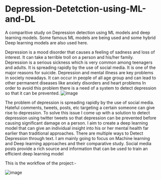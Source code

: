 # Depression-Detetction-using-ML-and-DL
A comparitive study on Depression detection using ML models and deep learning models. Some famous ML models are being used and some hybrid Deep learning models are also used here.



Depression is a mood disorder that causes a feeling of sadness and loss of interest. It can take a terrible troll on a person and his/her family.
Depression is a serious sickness which is very common among teenagers and adults. It is spreading rapidly by the use of  social media. It is one of the major reasons for suicide.
Depression and mental illness are key problems in society nowadays. It can occur in people of all age group and can lead to other permanent diseases like anxiety disorders and heart problems
In order to avoid this problem there is a need of a system to detect depression so that it can be prevented.
![image](https://user-images.githubusercontent.com/72924364/215959815-38b2069e-a7bd-42fb-b108-426b75b3355d.png)


The problem of depression is spreading rapidly by the use of social media. Hateful comments, tweets, posts, etc targeting a certain someone can give rise to depression.
To solve this issue I come up with a solution to detect depression using twitter tweets so that depression can be prevented before causing significant damage on a person.
I aim to create a deep learning model that can give an individual insight into his or her mental health far earlier than traditional approaches.
There are multiple ways to Detect Depression through text. I am mainly going to focus on Machine learning and Deep learning approaches and their comparative study.
Social media posts provide a rich source and information that can be used to train an efficient deep learning model

This is the workflow of the project:-

![image](https://user-images.githubusercontent.com/72924364/215959634-ee742931-f167-490c-b888-60fcf58f706b.png)




